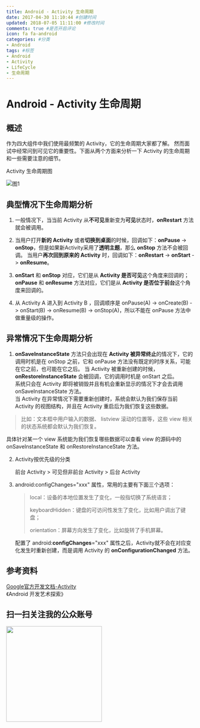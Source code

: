 ```yaml
---
title: Android - Activity 生命周期
date: 2017-04-30 11:10:44 #创建时间
updated: 2018-07-05 11:11:00 #修改时间
comments: true #是否开启评论
icon: fa fa-android
categories: #分类
- Android
tags: #标签
- Android
- Activity
- LifeCycle
- 生命周期
---
```

# Android - Activity 生命周期 #

## 概述 ##
作为四大组件中我们使用最频繁的 Activity，它的生命周期大家都了解。 然而面试中经常问到可见它的重要性。下面从两个方面来分析一下 Activity 的生命周期和一些需要注意的细节。

Activity 生命周期图

![图1][1]


## 典型情况下生命周期分析 ##
1. 一般情况下，当当前 Activity 从**不可见**重新变为**可见**状态时，**onRestart** 方法就会被调用。

2. 当用户打开**新的 Activity** 或者**切换到桌面**的时候，回调如下：**onPause** -> **onStop**，但是如果新Activity采用了**透明主题**，那么 **onStop** 方法不会被回调。
当用户**再次回到原来的 Activity** 时，回调如下：**onRestart** -> **onStart** -> **onResume**。

3. **onStart** 和 **onStop** 对应，它们是从 **Activity 是否可见**这个角度来回调的；<br>**onPause** 和 **onResume** 方法对应，它们是从 **Activity 是否位于前台**这个角度来回调的。

4. 从 Activity A 进入到 Activity B ，回调顺序是 onPause(A) -> onCreate(B) -> onStart(B) -> onResume(B) -> onStop(A)，所以不能在 onPause 方法中做重量级的操作。

## 异常情况下生命周期分析 ##
1. **onSaveInstanceState** 方法只会出现在 **Activity 被异常终止**的情况下，它的调用时机是在 onStop 之前，它和 onPause 方法没有既定的时序关系，可能在它之前，也可能在它之后。 当 Activity 被重新创建的时候，**onRestoreInstanceState** 会被回调，它的调用时机是 onStart 之后。<br>
系统只会在 Activity 即将被销毁并且有机会重新显示的情况下才会去调用 onSaveInstanceState 方法。 <br>当 Activity 在异常情况下需要重新创建时，系统会默认为我们保存当前 Activity 的视图结构，并且在 Activity 重启后为我们恢复这些数据。 
> 比如：文本框中用户输入的数据、 listview 滚动的位置等，这些 view 相关的状态系统都会默认为我们恢复。 

 具体针对某一个 view 系统能为我们恢复哪些数据可以查看 view 的源码中的 onSaveInstanceState 和 onRestoreInstanceState 方法。

2. Activity按优先级的分类

	前台 Activity > 可见但非前台 Activity > 后台 Activity

3. android:configChanges="xxx" 属性，常用的主要有下面三个选项：
	> local：设备的本地位置发生了变化，一般指切换了系统语言；
	> 
	> keyboardHidden：键盘的可访问性发生了变化，比如用户调出了键盘；
	> 
	> orientation：屏幕方向发生了变化，比如旋转了手机屏幕。
	
	配置了 android:**configChanges**="xxx" 属性之后，Activity就不会在对应变化发生时重新创建，而是调用 Activity 的 **onConfigurationChanged** 方法。

## 参考资料 ##
[Google官方开发文档-Activity](https://developer.android.com/guide/components/activities.html?hl=zh-cn#Lifecycle)<br>
《Android 开发艺术探索》

## 扫一扫关注我的公众账号

<img src="https://github.com/jeanboydev/Android-ReadTheFuckingSourceCode/blob/master/resources/images/wechat/qrcode_for_gh_26eef6f9e7c1_258.jpg?raw=true" width=256 height=256 />

[1]:https://github.com/jeanboydev/Android-ReadTheFuckingSourceCode/blob/master/resources/images/android_activity_life_cycle/Android-Activity%E7%94%9F%E5%91%BD%E5%91%A8%E6%9C%9F.png?raw=true

